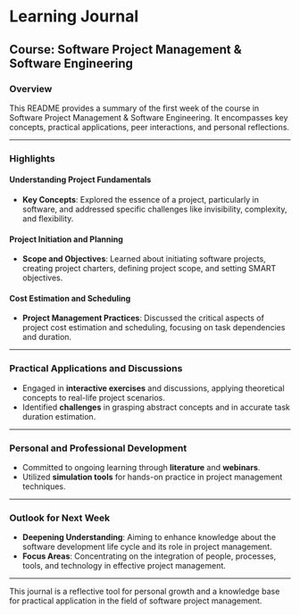 # Learning Journal

## Course: Software Project Management & Software Engineering

### Overview
This README provides a summary of the first week of the course in Software Project Management & Software Engineering. It encompasses key concepts, practical applications, peer interactions, and personal reflections.

---

### Highlights

#### Understanding Project Fundamentals
- **Key Concepts**: Explored the essence of a project, particularly in software, and addressed specific challenges like invisibility, complexity, and flexibility.

#### Project Initiation and Planning
- **Scope and Objectives**: Learned about initiating software projects, creating project charters, defining project scope, and setting SMART objectives.

#### Cost Estimation and Scheduling
- **Project Management Practices**: Discussed the critical aspects of project cost estimation and scheduling, focusing on task dependencies and duration.

---

### Practical Applications and Discussions

- Engaged in **interactive exercises** and discussions, applying theoretical concepts to real-life project scenarios.
- Identified **challenges** in grasping abstract concepts and in accurate task duration estimation.

---

### Personal and Professional Development

- Committed to ongoing learning through **literature** and **webinars**.
- Utilized **simulation tools** for hands-on practice in project management techniques.

---

### Outlook for Next Week

- **Deepening Understanding**: Aiming to enhance knowledge about the software development life cycle and its role in project management.
- **Focus Areas**: Concentrating on the integration of people, processes, tools, and technology in effective project management.

---

This journal is a reflective tool for personal growth and a knowledge base for practical application in the field of software project management.

